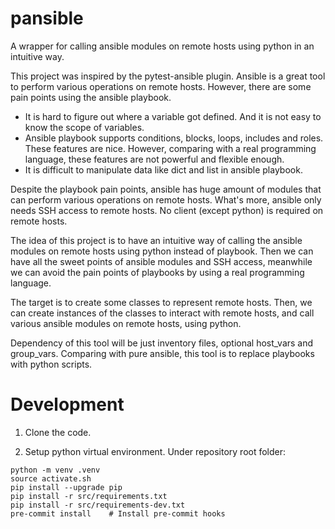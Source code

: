 # pansible
A wrapper for calling ansible modules on remote hosts using python in an intuitive way.

This project was inspired by the pytest-ansible plugin. Ansible is a great tool to perform various operations on remote hosts. However, there are some pain points using the ansible playbook.

* It is hard to figure out where a variable got defined. And it is not easy to know the scope of variables.
* Ansible playbook supports conditions, blocks, loops, includes and roles. These features are nice. However, comparing with a real programming language, these features are not powerful and flexible enough.
* It is difficult to manipulate data like dict and list in ansible playbook.

Despite the playbook pain points, ansible has huge amount of modules that can perform various operations on remote hosts. What's more, ansible only needs SSH access to remote hosts. No client (except python) is required on remote hosts.

The idea of this project is to have an intuitive way of calling the ansible modules on remote hosts using python instead of playbook. Then we can have all the sweet points of ansible modules and SSH access, meanwhile we can avoid the pain points of playbooks by using a real programming language.

The target is to create some classes to represent remote hosts. Then, we can create instances of the classes to interact with remote hosts, and call various ansible modules on remote hosts, using python.

Dependency of this tool will be just inventory files, optional host_vars and group_vars. Comparing with pure ansible, this tool is to replace playbooks with python scripts.

# Development

1. Clone the code.

2. Setup python virtual environment.
Under repository root folder:

```
python -m venv .venv
source activate.sh
pip install --upgrade pip
pip install -r src/requirements.txt
pip install -r src/requirements-dev.txt
pre-commit install    # Install pre-commit hooks
```
